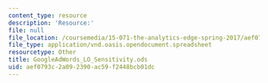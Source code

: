 ```yaml
---
content_type: resource
description: 'Resource:'
file: null
file_location: /coursemedia/15-071-the-analytics-edge-spring-2017/aef0793c2a092390ac59f2448bcb01dc_GoogleAdWords_LO_Sensitivity.ods
file_type: application/vnd.oasis.opendocument.spreadsheet
resourcetype: Other
title: GoogleAdWords_LO_Sensitivity.ods
uid: aef0793c-2a09-2390-ac59-f2448bcb01dc
---
```

